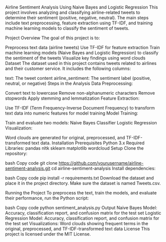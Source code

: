 Airline Sentiment Analysis Using Naive Bayes and Logistic Regression
This project involves analyzing and classifying airline-related tweets to determine their sentiment (positive, negative, neutral). The main steps include text preprocessing, feature extraction using TF-IDF, and training machine learning models to classify the sentiment of tweets.

Project Overview
The goal of this project is to:

Preprocess text data (airline tweets)
Use TF-IDF for feature extraction
Train machine learning models (Naive Bayes and Logistic Regression) to classify the sentiment of the tweets
Visualize key findings using word clouds
Dataset
The dataset used in this project contains tweets related to airlines and their customer service. It includes the following columns:

text: The tweet content
airline_sentiment: The sentiment label (positive, neutral, or negative)
Steps in the Analysis
Data Preprocessing:

Convert text to lowercase
Remove non-alphanumeric characters
Remove stopwords
Apply stemming and lemmatization
Feature Extraction:

Use TF-IDF (Term Frequency-Inverse Document Frequency) to transform text data into numeric features for model training
Model Training:

Train and evaluate two models:
Naive Bayes Classifier
Logistic Regression
Visualization:

Word clouds are generated for original, preprocessed, and TF-IDF-transformed text data.
Installation
Prerequisites
Python 3.x
Required Libraries:
pandas
nltk
sklearn
matplotlib
wordcloud
Setup
Clone the repository:

bash
Copy code
git clone https://github.com/yourusername/airline-sentiment-analysis.git
cd airline-sentiment-analysis
Install dependencies:

bash
Copy code
pip install -r requirements.txt
Download the dataset and place it in the project directory. Make sure the dataset is named Tweets.csv.

Running the Project
To preprocess the text, train the models, and evaluate their performance, run the Python script:

bash
Copy code
python sentiment_analysis.py
Output
Naive Bayes Model:
Accuracy, classification report, and confusion matrix for the test set
Logistic Regression Model:
Accuracy, classification report, and confusion matrix for the test set
Visualizations:
Word clouds showing frequent terms in the original, preprocessed, and TF-IDF-transformed text data
License
This project is licensed under the MIT License.
